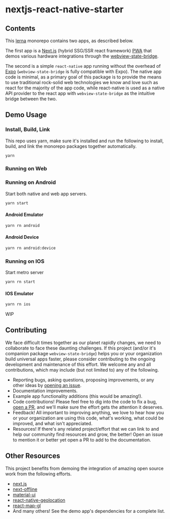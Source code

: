 # nextjs-react-native-starter

## Contents

This [lerna](https://github.com/lerna/lerna) monorepo contains two apps, as described below.

The first app is a [Next.js](https://nextjs.org/) (hybrid SSG/SSR react framework) [PWA](https://developer.mozilla.org/en-US/docs/Web/Progressive_web_apps) that demos various hardware integrations through the [webview-state-bridge](https://github.com/obsense/webview-state-bridge).

The second is a simple `react-native` app running without the overhead of [Expo](https://expo.io/) (`webview-state-bridge` is fully compatible with Expo). The native app code is minimal, as a primary goal of this package is to provide the means to use traditional rock-solid web technologies we know and love such as react for the majority of the app code, while react-native is used as a native API provider to the react app with `webview-state-bridge` as the intuitive bridge between the two.

## Demo Usage

### Install, Build, Link

This repo uses yarn, make sure it's installed and run the following to install, build, and link the monorepo packages together automatically.

```sh
yarn
```

### Running on Web

### Running on Android

Start both native and web app servers.

```sh
yarn start
```

#### Android Emulator

```sh
yarn rn android
```

#### Android Device

```sh
yarn rn android:device
```

### Running on IOS

Start metro server

```sh
yarn rn start
```

#### IOS Emulator

```sh
yarn rn ios
```

WIP

## Contributing

We face difficult times together as our planet rapidly changes, we need to collaborate to face these daunting challenges. If this project (and/or it's companion package `webview-state-bridge`) helps you or your organization build universal apps faster, please consider contributing to the ongoing development and maintenance of this effort. We welcome any and all contributions, which may include (but not limited to) any of the following.

- Reporting bugs, asking questions, proposing improvements, or any other ideas by [opening an issue](TODO-url-here).
- Documentation improvements.
- Example app functionality additions (this would be amazing!).
- Code contributions! Please feel free to dig into the code to fix a bug, [open a PR](TODO-url-here), and we'll make sure the effort gets the attention it deserves.
- Feedback! All important to improving anything, we love to hear how you or your organization are using this code, what's working, what could be improved, and what isn't appreciated.
- Resources! If there's any related project/effort that we can link to and help our community find resources and grow, the better! Open an issue to mention it or better yet open a PR to add to the documentation.

## Other Resources

This project benefits from demoing the integration of amazing open source work from the following efforts.

- [next.js](https://nextjs.org/)
- [next-offline](https://github.com/hanford/next-offline)
- [material-ui](https://material-ui.com/)
- [react-native-geolocation](https://github.com/react-native-community/react-native-geolocation)
- [react-map-gl](https://github.com/visgl/react-map-gl)
- And many others! See the demo app's dependencies for a complete list.
